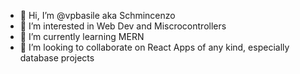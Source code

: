 - 👋 Hi, I’m @vpbasile aka Schmincenzo
- 👀 I’m interested in Web Dev and Miscrocontrollers
- 🌱 I’m currently learning MERN
- 💞️ I’m looking to collaborate on React Apps of any kind, especially database projects

<!---
vpbasile/vpbasile is a ✨ special ✨ repository because its `README.md` (this file) appears on your GitHub profile.
You can click the Preview link to take a look at your changes.
--->
